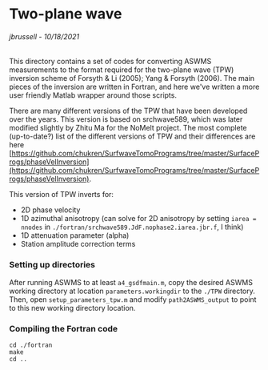 # Two-plane wave
###### jbrussell - 10/18/2021

This directory contains a set of codes for converting ASWMS measurements to the format required for the two-plane wave (TPW) inversion scheme of Forsyth & Li (2005); Yang & Forsyth (2006). The main pieces of the inversion are written in Fortran, and here we've written a more user friendly Matlab wrapper around those scripts. 

There are many different versions of the TPW that have been developed over the years. This version is based on srchwave589, which was later modified slightly by Zhitu Ma for the NoMelt project. The most complete (up-to-date?) list of the different versions of TPW and their differences are here [https://github.com/chukren/SurfwaveTomoPrograms/tree/master/SurfaceProgs/phaseVelInversion](https://github.com/chukren/SurfwaveTomoPrograms/tree/master/SurfaceProgs/phaseVelInversion).

This version of TPW inverts for: 
- 2D phase velocity
- 1D azimuthal anisotropy (can solve for 2D anisotropy by setting `iarea = nnodes` in `./fortran/srchwave589.JdF.nophase2.iarea.jbr.f`, I think)
- 1D attenuation parameter (alpha)
- Station amplitude correction terms

### Setting up directories

After running ASWMS to at least `a4_gsdfmain.m`, copy the desired ASWMS working directory at location `parameters.workingdir` to the `./TPW` directory. Then, open `setup_parameters_tpw.m` and modify `path2ASWMS_output` to point to this new working directory location.

### Compiling the Fortran code
```
cd ./fortran
make
cd ..
```